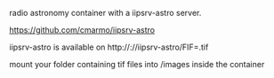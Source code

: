 radio astronomy container with a iipsrv-astro server.

https://github.com/cmarmo/iipsrv-astro

iipsrv-astro is available on http://<dockerhost>:<port>//iipsrv-astro/FIF=<file>.tif

mount your folder containing tif files into /images inside the container


